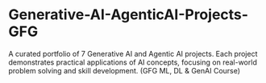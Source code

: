 # Generative-AI-AgenticAI-Projects-GFG
A curated portfolio of 7 Generative AI and Agentic AI projects. Each project demonstrates practical applications of AI concepts, focusing on real-world problem solving and skill development. (GFG ML, DL &amp; GenAI Course)
